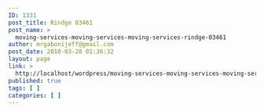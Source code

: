 ```yaml
---
ID: 1331
post_title: Rindge 03461
post_name: >
  moving-services-moving-services-moving-services-rindge-03461
author: mrgabonijeff@gmail.com
post_date: 2018-03-28 01:36:32
layout: page
link: >
  http://localhost/wordpress/moving-services-moving-services-moving-services-rindge-03461/
published: true
tags: [ ]
categories: [ ]
---
```

